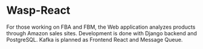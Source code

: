 # Wasp-React

For those working on FBA and FBM, the Web application analyzes products through Amazon sales sites. Development is done with Django backend and PostgreSQL. Kafka is planned as Frontend React and Message Queue.
